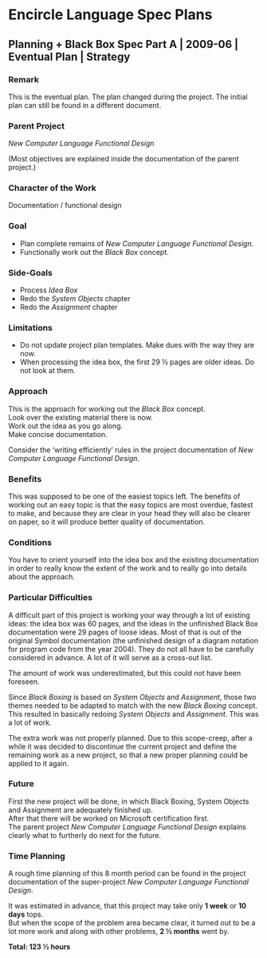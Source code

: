 ﻿Encircle Language Spec Plans
============================

Planning + Black Box Spec Part A | 2009-06 | Eventual Plan | Strategy
---------------------------------------------------------------------

### Remark

This is the eventual plan. The plan changed during the project. The initial plan can still be found in a different document.

### Parent Project

*New Computer Language Functional Design*

(Most objectives are explained inside the documentation of the parent project.)

### Character of the Work

Documentation / functional design

### Goal

- Plan complete remains of *New Computer Language Functional Design*.
- Functionally work out the *Black Box* concept.

### Side-Goals

- Process *Idea Box*
- Redo the *System Objects* chapter
- Redo the *Assignment* chapter
  
### Limitations

- Do not update project plan templates. Make dues with the way they are now.
- When processing the idea box, the first 29 ½ pages are older ideas. Do not look at them.

### Approach

This is the approach for working out the *Black Box* concept.  
Look over the existing material there is now.  
Work out the idea as you go along.  
Make concise documentation.  

Consider the ‘writing efficiently’ rules in the project documentation of *New Computer Language Functional Design*.

### Benefits

This was supposed to be one of the easiest topics left. The benefits of working out an easy topic is that the easy topics are most overdue, fastest to make, and because they are clear in your head they will also be clearer on paper, so it will produce better quality of documentation.

### Conditions

You have to orient yourself into the idea box and the existing documentation in order to really know the extent of the work and to really go into details about the approach.

### Particular Difficulties

A difficult part of this project is working your way through a lot of existing ideas: the idea box was 60 pages, and the ideas in the unfinished Black Box documentation were 29 pages of loose ideas. Most of that is out of the original Symbol documentation (the unfinished design of a diagram notation for program code from the year 2004). They do not all have to be carefully considered in advance. A lot of it will serve as a cross-out list. 

The amount of work was underestimated, but this could not have been foreseen.

Since *Black Boxing* is based on *System Objects* and *Assignment*, those two themes needed to be adapted to match with the new *Black Boxing* concept. This resulted in basically redoing *System Objects* and *Assignment*. This was a lot of work.

The extra work was not properly planned. Due to this scope-creep, after a while it was decided to discontinue the current project and define the remaining work as a new project, so that a new proper planning could be applied to it again.

### Future

First the new project will be done, in which Black Boxing, System Objects and Assignment are adequately finished up.  
After that there will be worked on Microsoft certification first.  
The parent project *New Computer Language Functional Design* explains clearly what to furtherly do next for the future.

### Time Planning

A rough time planning of this 8 month period can be found in the project documentation of the super-project *New Computer Language Functional Design*.

It was estimated in advance, that this project may take only __1 week__ or __10 days__ tops.  
But when the scope of the problem area became clear, it turned out to be a lot more work and along with other problems, __2 ½ months__ went by.

__Total: 123 ½ hours__